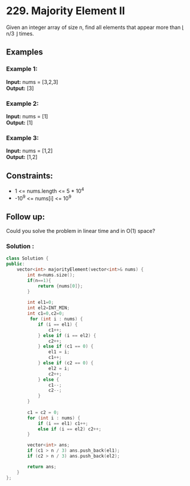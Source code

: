 # 229. Majority Element II

Given an integer array of size n, find all elements that appear more than ⌊ n/3 ⌋ times.

## Examples

### Example 1:

**Input:** nums = [3,2,3]  
**Output:** [3]

### Example 2:

**Input:** nums = [1]  
**Output:** [1]

### Example 3:

**Input:** nums = [1,2]  
**Output:** [1,2]

## Constraints:

- 1 <= nums.length <= 5 * 10<sup>4</sup>
- -10<sup>9</sup> <= nums[i] <= 10<sup>9</sup>

## Follow up:

Could you solve the problem in linear time and in O(1) space?


### Solution :

```cpp
class Solution {
public:
    vector<int> majorityElement(vector<int>& nums) {
        int n=nums.size();
        if(n==1){
            return {nums[0]};
        }
        
        int el1=0;
        int el2=INT_MIN;
        int c1=0,c2=0;
         for (int i : nums) {
            if (i == el1) {
                c1++;
            } else if (i == el2) {
                c2++;
            } else if (c1 == 0) {
                el1 = i;
                c1++;
            } else if (c2 == 0) {
                el2 = i;
                c2++;
            } else {
                c1--;
                c2--;
            }
        }
        
        c1 = c2 = 0;
        for (int i : nums) {
            if (i == el1) c1++;
            else if (i == el2) c2++;
        }

        vector<int> ans;
        if (c1 > n / 3) ans.push_back(el1);
        if (c2 > n / 3) ans.push_back(el2);

        return ans;
    }
};
